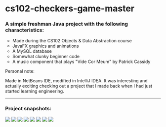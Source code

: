 # cs102-checkers-game-master
<h3>A simple freshman Java project with the following characteristics:</h3>
<ul style="list-style-type:circle">
  <li>Made during the CS102 Objects & Data Abstraction course</li>
  <li>JavaFX graphics and animations</li>
  <li>A MySQL database</li>
  <li>Somewhat clunky beginner code</li>
  <li>A music component that plays "Vide Cor Meum" by Patrick Cassidy</li>
</ul>
<div class="panel panel-default">
  <div class="panel-heading"><p>Personal note:</p></div>
  <div class="panel-body"><p>Made in NetBeans IDE, modified in IntelliJ IDEA. It was interesting and actually exciting checking out a project that I made back when I had just started learning engineering.</p> 
</div>
</div>
<hr>
<h3>Project snapshots:</h3>
<img src="screen-shots/s1.png">
<img src="screen-shots/s2.png">
<img src="screen-shots/s3.png">
<img src="screen-shots/s4.png">
<img src="screen-shots/s5.png">
<img src="screen-shots/s6.png">
<img src="screen-shots/s7.png">
<img src="screen-shots/s8.png">


